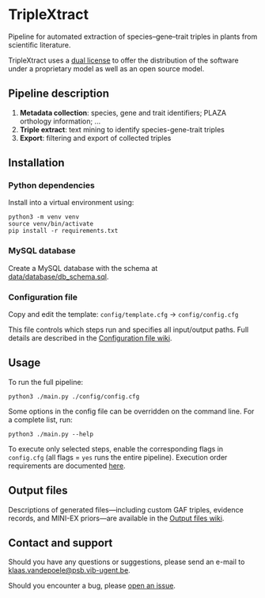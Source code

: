 # TripleXtract

Pipeline for automated extraction of species–gene–trait triples in plants from scientific literature.

TripleXtract uses a [dual license](https://github.com/VIB-PSB/TripleXtract/blob/main/LICENSE) to offer the distribution of the software under a proprietary model as well as an open source model.


## Pipeline description

1. **Metadata collection**: species, gene and trait identifiers; PLAZA orthology information; ...
2. **Triple extract**: text mining to identify species-gene-trait triples
3. **Export**: filtering and export of collected triples


## Installation

### Python dependencies

Install into a virtual environment using:

```
python3 -m venv venv
source venv/bin/activate
pip install -r requirements.txt
```
### MySQL database

Create a MySQL database with the schema at [data/database/db_schema.sql](https://github.com/VIB-PSB/TripleXtract/blob/main/data/database/db_schema.sql).

### Configuration file

Copy and edit the template: `config/template.cfg` → `config/config.cfg`

This file controls which steps run and specifies all input/output paths. Full details are described in the [Configuration file wiki](https://github.com/VIB-PSB/TripleXtract/wiki/Configuration-file).


## Usage

To run the full pipeline:

`python3 ./main.py ./config/config.cfg`

Some options in the config file can be overridden on the command line. For a complete list, run:

`python3 ./main.py --help`

To execute only selected steps, enable the corresponding flags in `config.cfg` (all flags = `yes` runs the entire pipeline). Execution order requirements are documented [here](https://github.com/VIB-PSB/TripleXtract/wiki/Pipeline-execution).


## Output files

Descriptions of generated files—including custom GAF triples, evidence records, and MINI-EX priors—are available in the [Output files wiki](https://github.com/VIB-PSB/TripleXtract/wiki/Output-files).


## Contact and support

Should you have any questions or suggestions, please send an e-mail to klaas.vandepoele@psb.vib-ugent.be.

Should you encounter a bug, please [open an issue](https://github.com/VIB-PSB/TripleXtract/issues).
